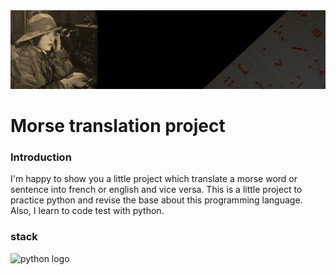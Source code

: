 <img src="https://github.com/theomarci/Morse_translater/blob/main/readme_picture/gif_morse.gif" alt="gif about morse">

<h1>Morse translation project</h1>

<h3>Introduction</h4>

<p>
  I'm happy to show you a little project which translate a morse word or sentence into french or english and vice versa. This is a little project to practice python and revise the base about this programming language. Also, I learn to code test with python.
</p>

<h3>stack</h3>

<img src="" alt="python logo">
